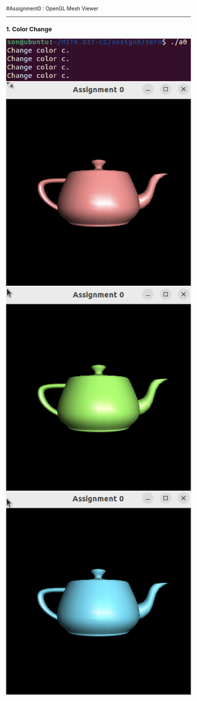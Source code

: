 #Assignment0 : OpenGL Mesh Viewer

---
### 1. Color Change
![color_stdo](./zero/color_stdo.png) <br>
![color1](./zero/color1.png) ![color2](./zero/color2.png) ![color3](./zero/color3.png)
